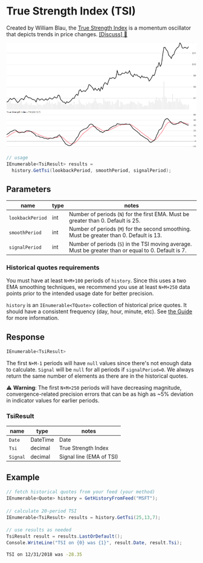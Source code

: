 ﻿# True Strength Index (TSI)

Created by William Blau, the [True Strength Index](https://en.wikipedia.org/wiki/True_strength_index) is a momentum oscillator that depicts trends in price changes.
[[Discuss] :speech_balloon:](https://github.com/DaveSkender/Stock.Indicators/discussions/300 "Community discussion about this indicator")

![image](chart.png)

```csharp
// usage
IEnumerable<TsiResult> results = 
  history.GetTsi(lookbackPeriod, smoothPeriod, signalPeriod);  
```

## Parameters

| name | type | notes
| -- |-- |--
| `lookbackPeriod` | int | Number of periods (`N`) for the first EMA.  Must be greater than 0.  Default is 25.
| `smoothPeriod` | int | Number of periods (`M`) for the second smoothing.  Must be greater than 0.  Default is 13.
| `signalPeriod` | int | Number of periods (`S`) in the TSI moving average.  Must be greater than or equal to 0.  Default is 7.

### Historical quotes requirements

You must have at least `N+M+100` periods of `history`.  Since this uses a two EMA smoothing techniques, we recommend you use at least `N+M+250` data points prior to the intended usage date for better precision.

`history` is an `IEnumerable<TQuote>` collection of historical price quotes.  It should have a consistent frequency (day, hour, minute, etc).  See [the Guide](../../docs/GUIDE.md) for more information.

## Response

```csharp
IEnumerable<TsiResult>
```

The first `N+M-1` periods will have `null` values since there's not enough data to calculate.  `Signal` will be `null` for all periods if `signalPeriod=0`.  We always return the same number of elements as there are in the historical quotes.

:warning: **Warning**: The first `N+M+250` periods will have decreasing magnitude, convergence-related precision errors that can be as high as ~5% deviation in indicator values for earlier periods.

### TsiResult

| name | type | notes
| -- |-- |--
| `Date` | DateTime | Date
| `Tsi` | decimal | True Strength Index
| `Signal` | decimal | Signal line (EMA of TSI)

## Example

```csharp
// fetch historical quotes from your feed (your method)
IEnumerable<Quote> history = GetHistoryFromFeed("MSFT");

// calculate 20-period TSI
IEnumerable<TsiResult> results = history.GetTsi(25,13,7);

// use results as needed
TsiResult result = results.LastOrDefault();
Console.WriteLine("TSI on {0} was {1}", result.Date, result.Tsi);
```

```bash
TSI on 12/31/2018 was -28.35
```
